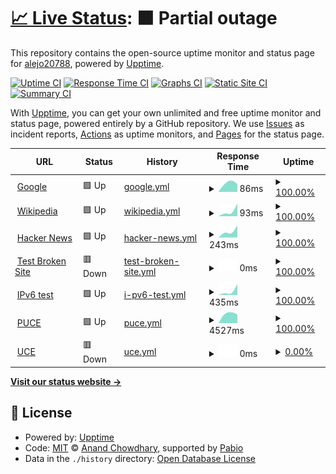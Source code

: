 # [📈 Live Status](https://alejo20788.github.io/uptime2): <!--live status--> **🟧 Partial outage**

This repository contains the open-source uptime monitor and status page for [alejo20788](https://alejo20788.github.io/uptime2), powered by [Upptime](https://github.com/upptime/upptime).

[![Uptime CI](https://github.com/alejo20788/uptime2/workflows/Uptime%20CI/badge.svg)](https://github.com/alejo20788/uptime2/actions?query=workflow%3A%22Uptime+CI%22)
[![Response Time CI](https://github.com/alejo20788/uptime2/workflows/Response%20Time%20CI/badge.svg)](https://github.com/alejo20788/uptime2/actions?query=workflow%3A%22Response+Time+CI%22)
[![Graphs CI](https://github.com/alejo20788/uptime2/workflows/Graphs%20CI/badge.svg)](https://github.com/alejo20788/uptime2/actions?query=workflow%3A%22Graphs+CI%22)
[![Static Site CI](https://github.com/alejo20788/uptime2/workflows/Static%20Site%20CI/badge.svg)](https://github.com/alejo20788/uptime2/actions?query=workflow%3A%22Static+Site+CI%22)
[![Summary CI](https://github.com/alejo20788/uptime2/workflows/Summary%20CI/badge.svg)](https://github.com/alejo20788/uptime2/actions?query=workflow%3A%22Summary+CI%22)

With [Upptime](https://upptime.js.org), you can get your own unlimited and free uptime monitor and status page, powered entirely by a GitHub repository. We use [Issues](https://github.com/alejo20788/uptime2/issues) as incident reports, [Actions](https://github.com/alejo20788/uptime2/actions) as uptime monitors, and [Pages](https://alejo20788.github.io/uptime2) for the status page.

<!--start: status pages-->
<!-- This summary is generated by Upptime (https://github.com/upptime/upptime) -->
<!-- Do not edit this manually, your changes will be overwritten -->
<!-- prettier-ignore -->
| URL | Status | History | Response Time | Uptime |
| --- | ------ | ------- | ------------- | ------ |
| <img alt="" src="https://icons.duckduckgo.com/ip3/www.google.com.ico" height="13"> [Google](https://www.google.com) | 🟩 Up | [google.yml](https://github.com/alejo20788/uptime2/commits/HEAD/history/google.yml) | <details><summary><img alt="Response time graph" src="./graphs/google/response-time-week.png" height="20"> 86ms</summary><br><a href="https://alejo20788.github.io/uptime2/history/google"><img alt="Response time 86" src="https://img.shields.io/endpoint?url=https%3A%2F%2Fraw.githubusercontent.com%2Falejo20788%2Fuptime2%2FHEAD%2Fapi%2Fgoogle%2Fresponse-time.json"></a><br><a href="https://alejo20788.github.io/uptime2/history/google"><img alt="24-hour response time 86" src="https://img.shields.io/endpoint?url=https%3A%2F%2Fraw.githubusercontent.com%2Falejo20788%2Fuptime2%2FHEAD%2Fapi%2Fgoogle%2Fresponse-time-day.json"></a><br><a href="https://alejo20788.github.io/uptime2/history/google"><img alt="7-day response time 86" src="https://img.shields.io/endpoint?url=https%3A%2F%2Fraw.githubusercontent.com%2Falejo20788%2Fuptime2%2FHEAD%2Fapi%2Fgoogle%2Fresponse-time-week.json"></a><br><a href="https://alejo20788.github.io/uptime2/history/google"><img alt="30-day response time 86" src="https://img.shields.io/endpoint?url=https%3A%2F%2Fraw.githubusercontent.com%2Falejo20788%2Fuptime2%2FHEAD%2Fapi%2Fgoogle%2Fresponse-time-month.json"></a><br><a href="https://alejo20788.github.io/uptime2/history/google"><img alt="1-year response time 86" src="https://img.shields.io/endpoint?url=https%3A%2F%2Fraw.githubusercontent.com%2Falejo20788%2Fuptime2%2FHEAD%2Fapi%2Fgoogle%2Fresponse-time-year.json"></a></details> | <details><summary><a href="https://alejo20788.github.io/uptime2/history/google">100.00%</a></summary><a href="https://alejo20788.github.io/uptime2/history/google"><img alt="All-time uptime 100.00%" src="https://img.shields.io/endpoint?url=https%3A%2F%2Fraw.githubusercontent.com%2Falejo20788%2Fuptime2%2FHEAD%2Fapi%2Fgoogle%2Fuptime.json"></a><br><a href="https://alejo20788.github.io/uptime2/history/google"><img alt="24-hour uptime 100.00%" src="https://img.shields.io/endpoint?url=https%3A%2F%2Fraw.githubusercontent.com%2Falejo20788%2Fuptime2%2FHEAD%2Fapi%2Fgoogle%2Fuptime-day.json"></a><br><a href="https://alejo20788.github.io/uptime2/history/google"><img alt="7-day uptime 100.00%" src="https://img.shields.io/endpoint?url=https%3A%2F%2Fraw.githubusercontent.com%2Falejo20788%2Fuptime2%2FHEAD%2Fapi%2Fgoogle%2Fuptime-week.json"></a><br><a href="https://alejo20788.github.io/uptime2/history/google"><img alt="30-day uptime 100.00%" src="https://img.shields.io/endpoint?url=https%3A%2F%2Fraw.githubusercontent.com%2Falejo20788%2Fuptime2%2FHEAD%2Fapi%2Fgoogle%2Fuptime-month.json"></a><br><a href="https://alejo20788.github.io/uptime2/history/google"><img alt="1-year uptime 100.00%" src="https://img.shields.io/endpoint?url=https%3A%2F%2Fraw.githubusercontent.com%2Falejo20788%2Fuptime2%2FHEAD%2Fapi%2Fgoogle%2Fuptime-year.json"></a></details>
| <img alt="" src="https://icons.duckduckgo.com/ip3/en.wikipedia.org.ico" height="13"> [Wikipedia](https://en.wikipedia.org) | 🟩 Up | [wikipedia.yml](https://github.com/alejo20788/uptime2/commits/HEAD/history/wikipedia.yml) | <details><summary><img alt="Response time graph" src="./graphs/wikipedia/response-time-week.png" height="20"> 93ms</summary><br><a href="https://alejo20788.github.io/uptime2/history/wikipedia"><img alt="Response time 93" src="https://img.shields.io/endpoint?url=https%3A%2F%2Fraw.githubusercontent.com%2Falejo20788%2Fuptime2%2FHEAD%2Fapi%2Fwikipedia%2Fresponse-time.json"></a><br><a href="https://alejo20788.github.io/uptime2/history/wikipedia"><img alt="24-hour response time 93" src="https://img.shields.io/endpoint?url=https%3A%2F%2Fraw.githubusercontent.com%2Falejo20788%2Fuptime2%2FHEAD%2Fapi%2Fwikipedia%2Fresponse-time-day.json"></a><br><a href="https://alejo20788.github.io/uptime2/history/wikipedia"><img alt="7-day response time 93" src="https://img.shields.io/endpoint?url=https%3A%2F%2Fraw.githubusercontent.com%2Falejo20788%2Fuptime2%2FHEAD%2Fapi%2Fwikipedia%2Fresponse-time-week.json"></a><br><a href="https://alejo20788.github.io/uptime2/history/wikipedia"><img alt="30-day response time 93" src="https://img.shields.io/endpoint?url=https%3A%2F%2Fraw.githubusercontent.com%2Falejo20788%2Fuptime2%2FHEAD%2Fapi%2Fwikipedia%2Fresponse-time-month.json"></a><br><a href="https://alejo20788.github.io/uptime2/history/wikipedia"><img alt="1-year response time 93" src="https://img.shields.io/endpoint?url=https%3A%2F%2Fraw.githubusercontent.com%2Falejo20788%2Fuptime2%2FHEAD%2Fapi%2Fwikipedia%2Fresponse-time-year.json"></a></details> | <details><summary><a href="https://alejo20788.github.io/uptime2/history/wikipedia">100.00%</a></summary><a href="https://alejo20788.github.io/uptime2/history/wikipedia"><img alt="All-time uptime 100.00%" src="https://img.shields.io/endpoint?url=https%3A%2F%2Fraw.githubusercontent.com%2Falejo20788%2Fuptime2%2FHEAD%2Fapi%2Fwikipedia%2Fuptime.json"></a><br><a href="https://alejo20788.github.io/uptime2/history/wikipedia"><img alt="24-hour uptime 100.00%" src="https://img.shields.io/endpoint?url=https%3A%2F%2Fraw.githubusercontent.com%2Falejo20788%2Fuptime2%2FHEAD%2Fapi%2Fwikipedia%2Fuptime-day.json"></a><br><a href="https://alejo20788.github.io/uptime2/history/wikipedia"><img alt="7-day uptime 100.00%" src="https://img.shields.io/endpoint?url=https%3A%2F%2Fraw.githubusercontent.com%2Falejo20788%2Fuptime2%2FHEAD%2Fapi%2Fwikipedia%2Fuptime-week.json"></a><br><a href="https://alejo20788.github.io/uptime2/history/wikipedia"><img alt="30-day uptime 100.00%" src="https://img.shields.io/endpoint?url=https%3A%2F%2Fraw.githubusercontent.com%2Falejo20788%2Fuptime2%2FHEAD%2Fapi%2Fwikipedia%2Fuptime-month.json"></a><br><a href="https://alejo20788.github.io/uptime2/history/wikipedia"><img alt="1-year uptime 100.00%" src="https://img.shields.io/endpoint?url=https%3A%2F%2Fraw.githubusercontent.com%2Falejo20788%2Fuptime2%2FHEAD%2Fapi%2Fwikipedia%2Fuptime-year.json"></a></details>
| <img alt="" src="https://icons.duckduckgo.com/ip3/news.ycombinator.com.ico" height="13"> [Hacker News](https://news.ycombinator.com) | 🟩 Up | [hacker-news.yml](https://github.com/alejo20788/uptime2/commits/HEAD/history/hacker-news.yml) | <details><summary><img alt="Response time graph" src="./graphs/hacker-news/response-time-week.png" height="20"> 243ms</summary><br><a href="https://alejo20788.github.io/uptime2/history/hacker-news"><img alt="Response time 243" src="https://img.shields.io/endpoint?url=https%3A%2F%2Fraw.githubusercontent.com%2Falejo20788%2Fuptime2%2FHEAD%2Fapi%2Fhacker-news%2Fresponse-time.json"></a><br><a href="https://alejo20788.github.io/uptime2/history/hacker-news"><img alt="24-hour response time 243" src="https://img.shields.io/endpoint?url=https%3A%2F%2Fraw.githubusercontent.com%2Falejo20788%2Fuptime2%2FHEAD%2Fapi%2Fhacker-news%2Fresponse-time-day.json"></a><br><a href="https://alejo20788.github.io/uptime2/history/hacker-news"><img alt="7-day response time 243" src="https://img.shields.io/endpoint?url=https%3A%2F%2Fraw.githubusercontent.com%2Falejo20788%2Fuptime2%2FHEAD%2Fapi%2Fhacker-news%2Fresponse-time-week.json"></a><br><a href="https://alejo20788.github.io/uptime2/history/hacker-news"><img alt="30-day response time 243" src="https://img.shields.io/endpoint?url=https%3A%2F%2Fraw.githubusercontent.com%2Falejo20788%2Fuptime2%2FHEAD%2Fapi%2Fhacker-news%2Fresponse-time-month.json"></a><br><a href="https://alejo20788.github.io/uptime2/history/hacker-news"><img alt="1-year response time 243" src="https://img.shields.io/endpoint?url=https%3A%2F%2Fraw.githubusercontent.com%2Falejo20788%2Fuptime2%2FHEAD%2Fapi%2Fhacker-news%2Fresponse-time-year.json"></a></details> | <details><summary><a href="https://alejo20788.github.io/uptime2/history/hacker-news">100.00%</a></summary><a href="https://alejo20788.github.io/uptime2/history/hacker-news"><img alt="All-time uptime 100.00%" src="https://img.shields.io/endpoint?url=https%3A%2F%2Fraw.githubusercontent.com%2Falejo20788%2Fuptime2%2FHEAD%2Fapi%2Fhacker-news%2Fuptime.json"></a><br><a href="https://alejo20788.github.io/uptime2/history/hacker-news"><img alt="24-hour uptime 100.00%" src="https://img.shields.io/endpoint?url=https%3A%2F%2Fraw.githubusercontent.com%2Falejo20788%2Fuptime2%2FHEAD%2Fapi%2Fhacker-news%2Fuptime-day.json"></a><br><a href="https://alejo20788.github.io/uptime2/history/hacker-news"><img alt="7-day uptime 100.00%" src="https://img.shields.io/endpoint?url=https%3A%2F%2Fraw.githubusercontent.com%2Falejo20788%2Fuptime2%2FHEAD%2Fapi%2Fhacker-news%2Fuptime-week.json"></a><br><a href="https://alejo20788.github.io/uptime2/history/hacker-news"><img alt="30-day uptime 100.00%" src="https://img.shields.io/endpoint?url=https%3A%2F%2Fraw.githubusercontent.com%2Falejo20788%2Fuptime2%2FHEAD%2Fapi%2Fhacker-news%2Fuptime-month.json"></a><br><a href="https://alejo20788.github.io/uptime2/history/hacker-news"><img alt="1-year uptime 100.00%" src="https://img.shields.io/endpoint?url=https%3A%2F%2Fraw.githubusercontent.com%2Falejo20788%2Fuptime2%2FHEAD%2Fapi%2Fhacker-news%2Fuptime-year.json"></a></details>
| <img alt="" src="https://icons.duckduckgo.com/ip3/thissitedoesnotexist.koj.co.ico" height="13"> [Test Broken Site](https://thissitedoesnotexist.koj.co) | 🟥 Down | [test-broken-site.yml](https://github.com/alejo20788/uptime2/commits/HEAD/history/test-broken-site.yml) | <details><summary><img alt="Response time graph" src="./graphs/test-broken-site/response-time-week.png" height="20"> 0ms</summary><br><a href="https://alejo20788.github.io/uptime2/history/test-broken-site"><img alt="Response time 0" src="https://img.shields.io/endpoint?url=https%3A%2F%2Fraw.githubusercontent.com%2Falejo20788%2Fuptime2%2FHEAD%2Fapi%2Ftest-broken-site%2Fresponse-time.json"></a><br><a href="https://alejo20788.github.io/uptime2/history/test-broken-site"><img alt="24-hour response time 0" src="https://img.shields.io/endpoint?url=https%3A%2F%2Fraw.githubusercontent.com%2Falejo20788%2Fuptime2%2FHEAD%2Fapi%2Ftest-broken-site%2Fresponse-time-day.json"></a><br><a href="https://alejo20788.github.io/uptime2/history/test-broken-site"><img alt="7-day response time 0" src="https://img.shields.io/endpoint?url=https%3A%2F%2Fraw.githubusercontent.com%2Falejo20788%2Fuptime2%2FHEAD%2Fapi%2Ftest-broken-site%2Fresponse-time-week.json"></a><br><a href="https://alejo20788.github.io/uptime2/history/test-broken-site"><img alt="30-day response time 0" src="https://img.shields.io/endpoint?url=https%3A%2F%2Fraw.githubusercontent.com%2Falejo20788%2Fuptime2%2FHEAD%2Fapi%2Ftest-broken-site%2Fresponse-time-month.json"></a><br><a href="https://alejo20788.github.io/uptime2/history/test-broken-site"><img alt="1-year response time 0" src="https://img.shields.io/endpoint?url=https%3A%2F%2Fraw.githubusercontent.com%2Falejo20788%2Fuptime2%2FHEAD%2Fapi%2Ftest-broken-site%2Fresponse-time-year.json"></a></details> | <details><summary><a href="https://alejo20788.github.io/uptime2/history/test-broken-site">100.00%</a></summary><a href="https://alejo20788.github.io/uptime2/history/test-broken-site"><img alt="All-time uptime 100.00%" src="https://img.shields.io/endpoint?url=https%3A%2F%2Fraw.githubusercontent.com%2Falejo20788%2Fuptime2%2FHEAD%2Fapi%2Ftest-broken-site%2Fuptime.json"></a><br><a href="https://alejo20788.github.io/uptime2/history/test-broken-site"><img alt="24-hour uptime 100.00%" src="https://img.shields.io/endpoint?url=https%3A%2F%2Fraw.githubusercontent.com%2Falejo20788%2Fuptime2%2FHEAD%2Fapi%2Ftest-broken-site%2Fuptime-day.json"></a><br><a href="https://alejo20788.github.io/uptime2/history/test-broken-site"><img alt="7-day uptime 100.00%" src="https://img.shields.io/endpoint?url=https%3A%2F%2Fraw.githubusercontent.com%2Falejo20788%2Fuptime2%2FHEAD%2Fapi%2Ftest-broken-site%2Fuptime-week.json"></a><br><a href="https://alejo20788.github.io/uptime2/history/test-broken-site"><img alt="30-day uptime 100.00%" src="https://img.shields.io/endpoint?url=https%3A%2F%2Fraw.githubusercontent.com%2Falejo20788%2Fuptime2%2FHEAD%2Fapi%2Ftest-broken-site%2Fuptime-month.json"></a><br><a href="https://alejo20788.github.io/uptime2/history/test-broken-site"><img alt="1-year uptime 100.00%" src="https://img.shields.io/endpoint?url=https%3A%2F%2Fraw.githubusercontent.com%2Falejo20788%2Fuptime2%2FHEAD%2Fapi%2Ftest-broken-site%2Fuptime-year.json"></a></details>
| <img alt="" src="https://icons.duckduckgo.com/ip3/null.ico" height="13"> [IPv6 test](forwardemail.net) | 🟩 Up | [i-pv6-test.yml](https://github.com/alejo20788/uptime2/commits/HEAD/history/i-pv6-test.yml) | <details><summary><img alt="Response time graph" src="./graphs/i-pv6-test/response-time-week.png" height="20"> 435ms</summary><br><a href="https://alejo20788.github.io/uptime2/history/i-pv6-test"><img alt="Response time 435" src="https://img.shields.io/endpoint?url=https%3A%2F%2Fraw.githubusercontent.com%2Falejo20788%2Fuptime2%2FHEAD%2Fapi%2Fi-pv6-test%2Fresponse-time.json"></a><br><a href="https://alejo20788.github.io/uptime2/history/i-pv6-test"><img alt="24-hour response time 435" src="https://img.shields.io/endpoint?url=https%3A%2F%2Fraw.githubusercontent.com%2Falejo20788%2Fuptime2%2FHEAD%2Fapi%2Fi-pv6-test%2Fresponse-time-day.json"></a><br><a href="https://alejo20788.github.io/uptime2/history/i-pv6-test"><img alt="7-day response time 435" src="https://img.shields.io/endpoint?url=https%3A%2F%2Fraw.githubusercontent.com%2Falejo20788%2Fuptime2%2FHEAD%2Fapi%2Fi-pv6-test%2Fresponse-time-week.json"></a><br><a href="https://alejo20788.github.io/uptime2/history/i-pv6-test"><img alt="30-day response time 435" src="https://img.shields.io/endpoint?url=https%3A%2F%2Fraw.githubusercontent.com%2Falejo20788%2Fuptime2%2FHEAD%2Fapi%2Fi-pv6-test%2Fresponse-time-month.json"></a><br><a href="https://alejo20788.github.io/uptime2/history/i-pv6-test"><img alt="1-year response time 435" src="https://img.shields.io/endpoint?url=https%3A%2F%2Fraw.githubusercontent.com%2Falejo20788%2Fuptime2%2FHEAD%2Fapi%2Fi-pv6-test%2Fresponse-time-year.json"></a></details> | <details><summary><a href="https://alejo20788.github.io/uptime2/history/i-pv6-test">100.00%</a></summary><a href="https://alejo20788.github.io/uptime2/history/i-pv6-test"><img alt="All-time uptime 100.00%" src="https://img.shields.io/endpoint?url=https%3A%2F%2Fraw.githubusercontent.com%2Falejo20788%2Fuptime2%2FHEAD%2Fapi%2Fi-pv6-test%2Fuptime.json"></a><br><a href="https://alejo20788.github.io/uptime2/history/i-pv6-test"><img alt="24-hour uptime 100.00%" src="https://img.shields.io/endpoint?url=https%3A%2F%2Fraw.githubusercontent.com%2Falejo20788%2Fuptime2%2FHEAD%2Fapi%2Fi-pv6-test%2Fuptime-day.json"></a><br><a href="https://alejo20788.github.io/uptime2/history/i-pv6-test"><img alt="7-day uptime 100.00%" src="https://img.shields.io/endpoint?url=https%3A%2F%2Fraw.githubusercontent.com%2Falejo20788%2Fuptime2%2FHEAD%2Fapi%2Fi-pv6-test%2Fuptime-week.json"></a><br><a href="https://alejo20788.github.io/uptime2/history/i-pv6-test"><img alt="30-day uptime 100.00%" src="https://img.shields.io/endpoint?url=https%3A%2F%2Fraw.githubusercontent.com%2Falejo20788%2Fuptime2%2FHEAD%2Fapi%2Fi-pv6-test%2Fuptime-month.json"></a><br><a href="https://alejo20788.github.io/uptime2/history/i-pv6-test"><img alt="1-year uptime 100.00%" src="https://img.shields.io/endpoint?url=https%3A%2F%2Fraw.githubusercontent.com%2Falejo20788%2Fuptime2%2FHEAD%2Fapi%2Fi-pv6-test%2Fuptime-year.json"></a></details>
| <img alt="" src="https://icons.duckduckgo.com/ip3/www.puce.edu.ec.ico" height="13"> [PUCE](https://www.puce.edu.ec) | 🟩 Up | [puce.yml](https://github.com/alejo20788/uptime2/commits/HEAD/history/puce.yml) | <details><summary><img alt="Response time graph" src="./graphs/puce/response-time-week.png" height="20"> 4527ms</summary><br><a href="https://alejo20788.github.io/uptime2/history/puce"><img alt="Response time 4527" src="https://img.shields.io/endpoint?url=https%3A%2F%2Fraw.githubusercontent.com%2Falejo20788%2Fuptime2%2FHEAD%2Fapi%2Fpuce%2Fresponse-time.json"></a><br><a href="https://alejo20788.github.io/uptime2/history/puce"><img alt="24-hour response time 4527" src="https://img.shields.io/endpoint?url=https%3A%2F%2Fraw.githubusercontent.com%2Falejo20788%2Fuptime2%2FHEAD%2Fapi%2Fpuce%2Fresponse-time-day.json"></a><br><a href="https://alejo20788.github.io/uptime2/history/puce"><img alt="7-day response time 4527" src="https://img.shields.io/endpoint?url=https%3A%2F%2Fraw.githubusercontent.com%2Falejo20788%2Fuptime2%2FHEAD%2Fapi%2Fpuce%2Fresponse-time-week.json"></a><br><a href="https://alejo20788.github.io/uptime2/history/puce"><img alt="30-day response time 4527" src="https://img.shields.io/endpoint?url=https%3A%2F%2Fraw.githubusercontent.com%2Falejo20788%2Fuptime2%2FHEAD%2Fapi%2Fpuce%2Fresponse-time-month.json"></a><br><a href="https://alejo20788.github.io/uptime2/history/puce"><img alt="1-year response time 4527" src="https://img.shields.io/endpoint?url=https%3A%2F%2Fraw.githubusercontent.com%2Falejo20788%2Fuptime2%2FHEAD%2Fapi%2Fpuce%2Fresponse-time-year.json"></a></details> | <details><summary><a href="https://alejo20788.github.io/uptime2/history/puce">100.00%</a></summary><a href="https://alejo20788.github.io/uptime2/history/puce"><img alt="All-time uptime 100.00%" src="https://img.shields.io/endpoint?url=https%3A%2F%2Fraw.githubusercontent.com%2Falejo20788%2Fuptime2%2FHEAD%2Fapi%2Fpuce%2Fuptime.json"></a><br><a href="https://alejo20788.github.io/uptime2/history/puce"><img alt="24-hour uptime 100.00%" src="https://img.shields.io/endpoint?url=https%3A%2F%2Fraw.githubusercontent.com%2Falejo20788%2Fuptime2%2FHEAD%2Fapi%2Fpuce%2Fuptime-day.json"></a><br><a href="https://alejo20788.github.io/uptime2/history/puce"><img alt="7-day uptime 100.00%" src="https://img.shields.io/endpoint?url=https%3A%2F%2Fraw.githubusercontent.com%2Falejo20788%2Fuptime2%2FHEAD%2Fapi%2Fpuce%2Fuptime-week.json"></a><br><a href="https://alejo20788.github.io/uptime2/history/puce"><img alt="30-day uptime 100.00%" src="https://img.shields.io/endpoint?url=https%3A%2F%2Fraw.githubusercontent.com%2Falejo20788%2Fuptime2%2FHEAD%2Fapi%2Fpuce%2Fuptime-month.json"></a><br><a href="https://alejo20788.github.io/uptime2/history/puce"><img alt="1-year uptime 100.00%" src="https://img.shields.io/endpoint?url=https%3A%2F%2Fraw.githubusercontent.com%2Falejo20788%2Fuptime2%2FHEAD%2Fapi%2Fpuce%2Fuptime-year.json"></a></details>
| <img alt="" src="https://icons.duckduckgo.com/ip3/www.uce.edu.ec.ico" height="13"> [UCE](https://www.uce.edu.ec) | 🟥 Down | [uce.yml](https://github.com/alejo20788/uptime2/commits/HEAD/history/uce.yml) | <details><summary><img alt="Response time graph" src="./graphs/uce/response-time-week.png" height="20"> 0ms</summary><br><a href="https://alejo20788.github.io/uptime2/history/uce"><img alt="Response time 0" src="https://img.shields.io/endpoint?url=https%3A%2F%2Fraw.githubusercontent.com%2Falejo20788%2Fuptime2%2FHEAD%2Fapi%2Fuce%2Fresponse-time.json"></a><br><a href="https://alejo20788.github.io/uptime2/history/uce"><img alt="24-hour response time 0" src="https://img.shields.io/endpoint?url=https%3A%2F%2Fraw.githubusercontent.com%2Falejo20788%2Fuptime2%2FHEAD%2Fapi%2Fuce%2Fresponse-time-day.json"></a><br><a href="https://alejo20788.github.io/uptime2/history/uce"><img alt="7-day response time 0" src="https://img.shields.io/endpoint?url=https%3A%2F%2Fraw.githubusercontent.com%2Falejo20788%2Fuptime2%2FHEAD%2Fapi%2Fuce%2Fresponse-time-week.json"></a><br><a href="https://alejo20788.github.io/uptime2/history/uce"><img alt="30-day response time 0" src="https://img.shields.io/endpoint?url=https%3A%2F%2Fraw.githubusercontent.com%2Falejo20788%2Fuptime2%2FHEAD%2Fapi%2Fuce%2Fresponse-time-month.json"></a><br><a href="https://alejo20788.github.io/uptime2/history/uce"><img alt="1-year response time 0" src="https://img.shields.io/endpoint?url=https%3A%2F%2Fraw.githubusercontent.com%2Falejo20788%2Fuptime2%2FHEAD%2Fapi%2Fuce%2Fresponse-time-year.json"></a></details> | <details><summary><a href="https://alejo20788.github.io/uptime2/history/uce">0.00%</a></summary><a href="https://alejo20788.github.io/uptime2/history/uce"><img alt="All-time uptime 0.00%" src="https://img.shields.io/endpoint?url=https%3A%2F%2Fraw.githubusercontent.com%2Falejo20788%2Fuptime2%2FHEAD%2Fapi%2Fuce%2Fuptime.json"></a><br><a href="https://alejo20788.github.io/uptime2/history/uce"><img alt="24-hour uptime 0.00%" src="https://img.shields.io/endpoint?url=https%3A%2F%2Fraw.githubusercontent.com%2Falejo20788%2Fuptime2%2FHEAD%2Fapi%2Fuce%2Fuptime-day.json"></a><br><a href="https://alejo20788.github.io/uptime2/history/uce"><img alt="7-day uptime 0.00%" src="https://img.shields.io/endpoint?url=https%3A%2F%2Fraw.githubusercontent.com%2Falejo20788%2Fuptime2%2FHEAD%2Fapi%2Fuce%2Fuptime-week.json"></a><br><a href="https://alejo20788.github.io/uptime2/history/uce"><img alt="30-day uptime 0.00%" src="https://img.shields.io/endpoint?url=https%3A%2F%2Fraw.githubusercontent.com%2Falejo20788%2Fuptime2%2FHEAD%2Fapi%2Fuce%2Fuptime-month.json"></a><br><a href="https://alejo20788.github.io/uptime2/history/uce"><img alt="1-year uptime 0.00%" src="https://img.shields.io/endpoint?url=https%3A%2F%2Fraw.githubusercontent.com%2Falejo20788%2Fuptime2%2FHEAD%2Fapi%2Fuce%2Fuptime-year.json"></a></details>

<!--end: status pages-->

[**Visit our status website →**](https://alejo20788.github.io/uptime2)

## 📄 License

- Powered by: [Upptime](https://github.com/upptime/upptime)
- Code: [MIT](./LICENSE) © [Anand Chowdhary](https://anandchowdhary.com), supported by [Pabio](https://pabio.com)
- Data in the `./history` directory: [Open Database License](https://opendatacommons.org/licenses/odbl/1-0/)
